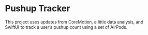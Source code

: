 # Pushup Tracker

This project uses updates from CoreMotion, a little data analysis, and SwiftUI to track a user’s pushup count using a set of AirPods.
